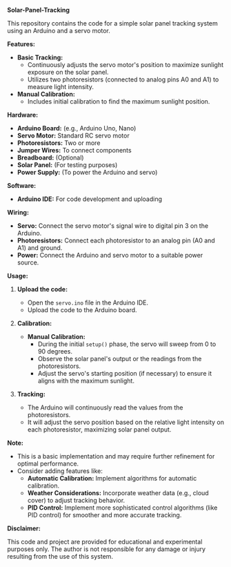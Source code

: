 

**Solar-Panel-Tracking**

This repository contains the code for a simple solar panel tracking system using an Arduino and a servo motor. 

**Features:**

* **Basic Tracking:** 
    * Continuously adjusts the servo motor's position to maximize sunlight exposure on the solar panel.
    * Utilizes two photoresistors (connected to analog pins A0 and A1) to measure light intensity.
* **Manual Calibration:** 
    * Includes initial calibration to find the maximum sunlight position.

**Hardware:**

* **Arduino Board:** (e.g., Arduino Uno, Nano)
* **Servo Motor:** Standard RC servo motor
* **Photoresistors:** Two or more 
* **Jumper Wires:** To connect components
* **Breadboard:** (Optional)
* **Solar Panel:** (For testing purposes)
* **Power Supply:** (To power the Arduino and servo)

**Software:**

* **Arduino IDE:** For code development and uploading

**Wiring:**

* **Servo:** Connect the servo motor's signal wire to digital pin 3 on the Arduino.
* **Photoresistors:** Connect each photoresistor to an analog pin (A0 and A1) and ground.
* **Power:** Connect the Arduino and servo motor to a suitable power source.

**Usage:**

1. **Upload the code:**
   * Open the `servo.ino` file in the Arduino IDE.
   * Upload the code to the Arduino board.

2. **Calibration:**
   * **Manual Calibration:** 
      * During the initial `setup()` phase, the servo will sweep from 0 to 90 degrees. 
      * Observe the solar panel's output or the readings from the photoresistors.
      * Adjust the servo's starting position (if necessary) to ensure it aligns with the maximum sunlight.

3. **Tracking:**
   * The Arduino will continuously read the values from the photoresistors.
   * It will adjust the servo position based on the relative light intensity on each photoresistor, maximizing solar panel output.

**Note:**

* This is a basic implementation and may require further refinement for optimal performance.
* Consider adding features like:
    * **Automatic Calibration:** Implement algorithms for automatic calibration.
    * **Weather Considerations:** Incorporate weather data (e.g., cloud cover) to adjust tracking behavior.
    * **PID Control:** Implement more sophisticated control algorithms (like PID control) for smoother and more accurate tracking.

**Disclaimer:**

This code and project are provided for educational and experimental purposes only. The author is not responsible for any damage or injury resulting from the use of this system.



